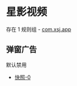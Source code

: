 # 星影视频

存在 1 规则组 - [com.xsj.app](/src/apps/com.xsj.app.ts)

## 弹窗广告

默认禁用

- [快照-0](https://i.gkd.li/import/13625504)
